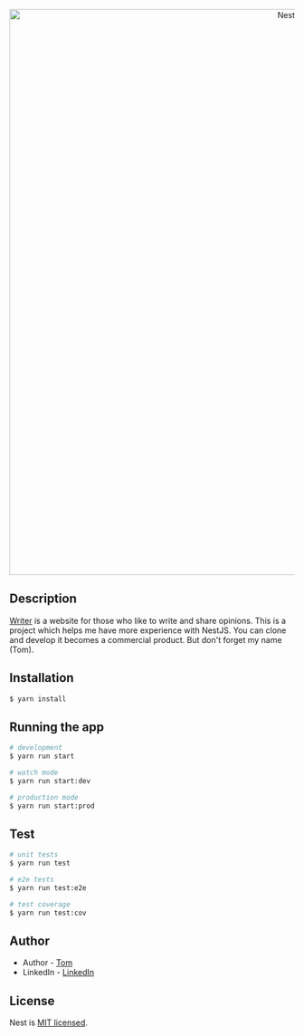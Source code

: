 <p align="center">
  <a href="https://github.com/Z-orgs/Writer" target="blank"><img src="https://i.imgur.com/H7NeKSR.png" width="1000" alt="Nest Logo" /></a>
</p>

## Description

[Writer](https://github.com/Z-orgs/Writer) is a website for those who like to write and share opinions.
This is a project which helps me have more experience with NestJS.
You can clone and develop it becomes a commercial product. But don't forget my name (Tom).

## Installation

```bash
$ yarn install
```

## Running the app

```bash
# development
$ yarn run start

# watch mode
$ yarn run start:dev

# production mode
$ yarn run start:prod
```

## Test

```bash
# unit tests
$ yarn run test

# e2e tests
$ yarn run test:e2e

# test coverage
$ yarn run test:cov
```

## Author

- Author - [Tom](https://github.com/VuongSyHanh)
- LinkedIn - [LinkedIn](https://www.linkedin.com/in/vuongsyhanh/)

## License

Nest is [MIT licensed](LICENSE).
